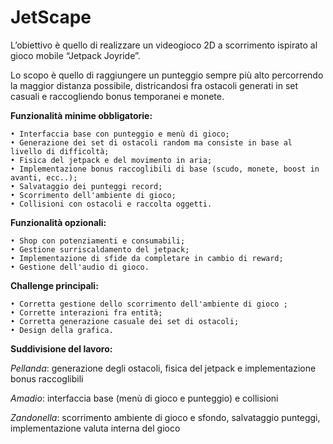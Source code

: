 # JetScape

L’obiettivo è quello di realizzare un videogioco 2D a scorrimento ispirato al gioco mobile “Jetpack Joyride”.

Lo scopo è quello di raggiungere un punteggio sempre più alto percorrendo la maggior distanza possibile, districandosi fra ostacoli generati in set casuali e raccogliendo bonus temporanei e monete.

**Funzionalità minime obbligatorie:**

    • Interfaccia base con punteggio e menù di gioco;
    • Generazione dei set di ostacoli random ma consiste in base al livello di difficoltà;
    • Fisica del jetpack e del movimento in aria;
    • Implementazione bonus raccoglibili di base (scudo, monete, boost in avanti, ecc..);
    • Salvataggio dei punteggi record;
    • Scorrimento dell'ambiente di gioco;
    • Collisioni con ostacoli e raccolta oggetti.

**Funzionalità opzionali:**

    • Shop con potenziamenti e consumabili;
    • Gestione surriscaldamento del jetpack;
    • Implementazione di sfide da completare in cambio di reward;
    • Gestione dell'audio di gioco.

**Challenge principali:**

    • Corretta gestione dello scorrimento dell'ambiente di gioco ;
    • Corrette interazioni fra entità;
    • Corretta generazione casuale dei set di ostacoli;
    • Design della grafica.

**Suddivisione del lavoro:**

_Pellanda_: generazione degli ostacoli, fisica del jetpack e implementazione bonus raccoglibili

_Amadio_: interfaccia base (menù di gioco e punteggio) e collisioni

_Zandonella_: scorrimento ambiente di gioco e sfondo, salvataggio punteggi, implementazione valuta interna del gioco
